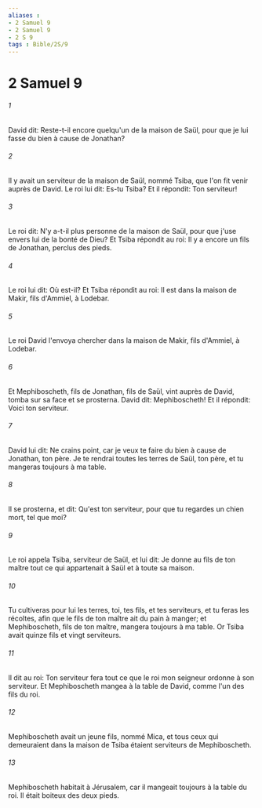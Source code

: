 ```yaml
---
aliases : 
- 2 Samuel 9
- 2 Samuel 9
- 2 S 9
tags : Bible/2S/9
---
```


# 2 Samuel 9

###### 1
David dit: Reste-t-il encore quelqu'un de la maison de Saül, pour que je lui fasse du bien à cause de Jonathan?
###### 2
Il y avait un serviteur de la maison de Saül, nommé Tsiba, que l'on fit venir auprès de David. Le roi lui dit: Es-tu Tsiba? Et il répondit: Ton serviteur!
###### 3
Le roi dit: N'y a-t-il plus personne de la maison de Saül, pour que j'use envers lui de la bonté de Dieu? Et Tsiba répondit au roi: Il y a encore un fils de Jonathan, perclus des pieds.
###### 4
Le roi lui dit: Où est-il? Et Tsiba répondit au roi: Il est dans la maison de Makir, fils d'Ammiel, à Lodebar.
###### 5
Le roi David l'envoya chercher dans la maison de Makir, fils d'Ammiel, à Lodebar.
###### 6
Et Mephiboscheth, fils de Jonathan, fils de Saül, vint auprès de David, tomba sur sa face et se prosterna. David dit: Mephiboscheth! Et il répondit: Voici ton serviteur.
###### 7
David lui dit: Ne crains point, car je veux te faire du bien à cause de Jonathan, ton père. Je te rendrai toutes les terres de Saül, ton père, et tu mangeras toujours à ma table.
###### 8
Il se prosterna, et dit: Qu'est ton serviteur, pour que tu regardes un chien mort, tel que moi?
###### 9
Le roi appela Tsiba, serviteur de Saül, et lui dit: Je donne au fils de ton maître tout ce qui appartenait à Saül et à toute sa maison.
###### 10
Tu cultiveras pour lui les terres, toi, tes fils, et tes serviteurs, et tu feras les récoltes, afin que le fils de ton maître ait du pain à manger; et Mephiboscheth, fils de ton maître, mangera toujours à ma table. Or Tsiba avait quinze fils et vingt serviteurs.
###### 11
Il dit au roi: Ton serviteur fera tout ce que le roi mon seigneur ordonne à son serviteur. Et Mephiboscheth mangea à la table de David, comme l'un des fils du roi.
###### 12
Mephiboscheth avait un jeune fils, nommé Mica, et tous ceux qui demeuraient dans la maison de Tsiba étaient serviteurs de Mephiboscheth.
###### 13
Mephiboscheth habitait à Jérusalem, car il mangeait toujours à la table du roi. Il était boiteux des deux pieds.
